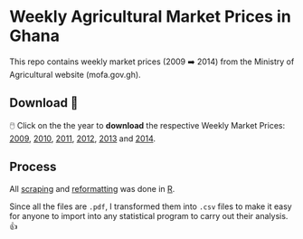 # Weekly Agricultural Market Prices in Ghana

This repo contains weekly market prices (2009 :arrow_right: 2014) from the Ministry of Agricultural website (mofa.gov.gh).

## Download 📩
:computer_mouse: Click on the the year to **download** the respective Weekly Market Prices:
<a href="https://minhaskamal.github.io/DownGit/#/home?url=https://github.com/DavidQuartey/Weekly-Agric-Market-Prices/tree/master/Data/2009">2009<a/>, <a href="https://minhaskamal.github.io/DownGit/#/home?url=https://github.com/DavidQuartey/Weekly-Agric-Market-Prices/tree/master/Data/2010">2010</a>, <a href="https://minhaskamal.github.io/DownGit/#/home?url=https://github.com/DavidQuartey/Weekly-Agric-Market-Prices/tree/master/Data/2011">2011</a>, <a href="https://minhaskamal.github.io/DownGit/#/home?url=https://github.com/DavidQuartey/Weekly-Agric-Market-Prices/tree/master/Data/2012">2012</a>, <a href="https://minhaskamal.github.io/DownGit/#/home?url=https://github.com/DavidQuartey/Weekly-Agric-Market-Prices/tree/master/Data/2013">2013</a> and <a href="https://minhaskamal.github.io/DownGit/#/home?url=https://github.com/DavidQuartey/Weekly-Agric-Market-Prices/tree/master/Data/2014">2014</a>.

## Process
All <a href="https://github.com/DavidQuartey/Weekly-Agric-Market-Prices/blob/master/R%20code/download_2009_to_2014_food_prices.R"> scraping<a/> and <a href="https://github.com/DavidQuartey/Weekly-Agric-Market-Prices/blob/master/R%20code/reformat_2009_to_2014_food_prices.R">reformatting</a> was done in <a href="https://cran.r-project.org/">R</a>.

Since all the files are `.pdf`, I transformed them into `.csv` files to make it easy for anyone to import into any statistical program to carry out their analysis. :thumbsup:
